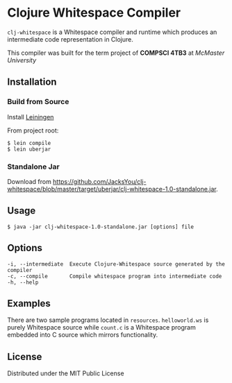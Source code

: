 # Clojure Whitespace Compiler

`clj-whitespace` is a Whitespace compiler and runtime which produces an intermediate code representation in 
Clojure. 

This compiler was built for the term project of **COMPSCI 4TB3** at _McMaster University_
## Installation

### Build from Source

Install [Leiningen](https://leiningen.org/)

From project root:
```
$ lein compile
$ lein uberjar
```
### Standalone Jar
Download from https://github.com/JacksYou/clj-whitespace/blob/master/target/uberjar/clj-whitespace-1.0-standalone.jar.

## Usage

```
$ java -jar clj-whitespace-1.0-standalone.jar [options] file
```

## Options

```
-i, --intermediate  Execute Clojure-Whitespace source generated by the compiler
-c, --compile       Compile whitespace program into intermediate code
-h, --help
```

## Examples

There are two sample programs located in `resources`. `helloworld.ws` is purely Whitespace
source while `count.c` is a Whitespace program embedded into C source which mirrors functionality.

## License

Distributed under the MIT Public License 